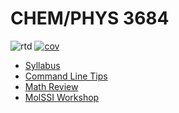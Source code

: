 # CHEM/PHYS 3684

![rtd](https://readthedocs.org/projects/quantumsoftware-maxlinville/badge/?version=latest&style=plastic) [![cov](https://MaxLinville.github.io/QuantumSoftware/badges/coverage.svg)](https://github.com/MaxLinville/QuantumSoftware/actions)

- [Syllabus](<Syllabus.md>)
- [Command Line Tips](<Command Line Tips.md>)
- [Math Review](<Math Review.md>)
- [MolSSI Workshop](<https://education.molssi.org/python-package-best-practices/>)
